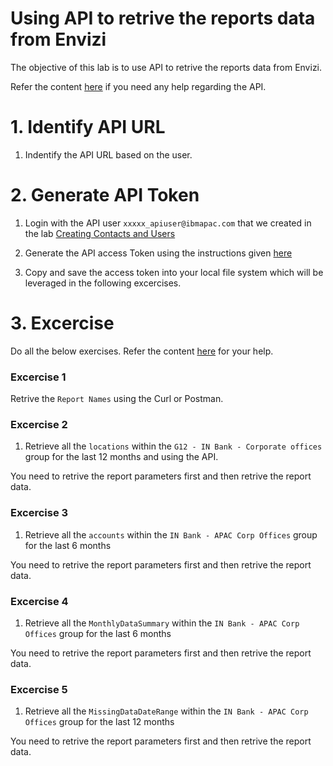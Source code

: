 # Using API to retrive the reports data from Envizi

The objective of this lab is to use API to retrive the reports data from Envizi.

Refer the content [here](../153-Use-API-to-extract-reports-data-session) if you need any help regarding the API.

# 1. Identify API URL

1. Indentify the API URL based on the user.

# 2. Generate API Token

1. Login with the API user `xxxxx_apiuser@ibmapac.com` that we created in the lab  [Creating Contacts and Users](../161-Creating-Contacts-and-Users-using-ui)

2. Generate the API access Token using the instructions given [here](../202-api-access-token)

3. Copy and save the access token into your local file system which will be leveraged in the following excercises.

# 3. Excercise

Do all the below exercises. Refer the content [here](../153-Use-API-to-extract-reports-data-session) for your help.

### Excercise 1

Retrive the `Report Names` using the Curl or Postman.

### Excercise 2

1. Retrieve all the `locations` within the `G12 - IN Bank - Corporate offices` group for the last 12 months and using the API.

You need to retrive the report parameters first and then retrive the report data.

### Excercise 3

1. Retrieve all the `accounts` within the `IN Bank - APAC Corp Offices` group for the last 6 months

You need to retrive the report parameters first and then retrive the report data.

### Excercise 4

1. Retrieve all the `MonthlyDataSummary` within the `IN Bank - APAC Corp Offices` group for the last 6 months

You need to retrive the report parameters first and then retrive the report data.

### Excercise 5

1. Retrieve all the `MissingDataDateRange` within the `IN Bank - APAC Corp Offices` group for the last 12 months

You need to retrive the report parameters first and then retrive the report data.
